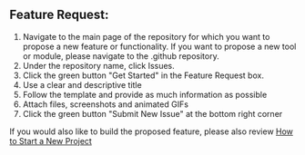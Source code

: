 ## Feature Request:
1. Navigate to the main page of the repository for which you want to propose a new feature or functionality. If you want to propose a new tool or module, please navigate to the .github repository.
1. Under the repository name, click  Issues.
1. Click the green button "Get Started" in the Feature Request box.
1. Use a clear and descriptive title
1. Follow the template and provide as much information as possible
1. Attach files, screenshots and animated GIFs
1. Click the green button "Submit New Issue" at the bottom right corner


If you would also like to build the proposed feature, please also review [How to Start a New Project](https://github.com/moja-global/.github/wiki/How-to-Start-a-New-Project)  
